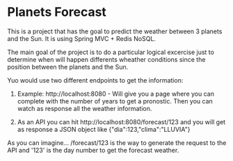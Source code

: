 Planets Forecast
=============

This is a project that has the goal to predict the weather between 3 planets and the Sun. It is using Spring MVC + Redis NoSQL. 

The main goal of the project is to do a particular logical excercise just to determine when will happen differents wheather conditions since the position between the planets and the Sun.

Yuo would use two different endpoints to get the information:

1) Example: http://localhost:8080 - Will give you a page where you can complete with the number of years to get a pronostic. Then you can watch as response all the weather information.

2) As an API you can hit http://localhost:8080/forecast/123 and you will get as response a JSON object like {"dia":123,"clima":"LLUVIA"}

As you can imagine... /forecast/123 is the way to generate the request to the API and '123' is the day number to get the forecast weather.

